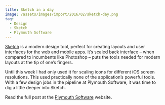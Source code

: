 ```yaml
---
title: Sketch in a day
image: /assets/images/import/2016/02/sketch-day.png
tag:
  - Design
  - Sketch
  - Plymouth Software
---
```

[Sketch](http://www.sketchapp.com/) is a modern design tool, perfect for creating layouts and user interfaces for the web and mobile apps. It’s scaled back interface &#8211; when compared to incumbents like Photoshop &#8211; puts the tools needed for modern layouts at the tip of one’s fingers.

Until this week I had only used it for scaling icons for different iOS screen resolutions. This used practically none of the application’s powerful tools. With a few design jobs in the pipeline at Plymouth Software, it was time to dig a little deeper into Sketch.

Read the full post at the [Plymouth Software](https://plymouthsoftware.com/articles/sketch-in-a-day/ "South West Software Consultants") website.
